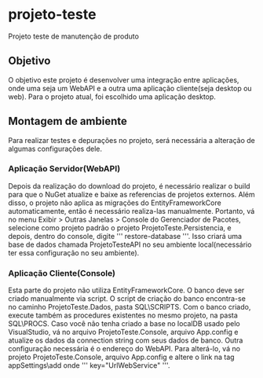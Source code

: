 # projeto-teste
Projeto teste de manutenção de produto

## Objetivo
O objetivo este projeto é desenvolver uma integração entre aplicações, onde uma seja um WebAPI e a outra uma aplicação cliente(seja desktop ou web).
Para o projeto atual, foi escolhido uma aplicação desktop.

## Montagem de ambiente
Para realizar testes e depurações no projeto, será necessária a alteração de algumas configurações dele.

### Aplicação Servidor(WebAPI)
Depois da realização do download do projeto, é necessário realizar o build para que o NuGet atualize e baixe as referencias de projetos externos.
Além disso, o projeto não aplica as migrações do EntityFrameworkCore automaticamente, então é necessário realiza-las manualmente.
Portanto, vá no menu Exibir > Outras Janelas > Console do Gerenciador de Pacotes, selecione como projeto padrão o projeto ProjetoTeste.Persistencia, e depois, dentro do console, digite ''' restore-database '''.
Isso criará uma base de dados chamada ProjetoTesteAPI no seu ambiente local(necessário ter essa configuração no seu ambiente).

### Aplicação Cliente(Console)
Esta parte do projeto não utiliza EntityFrameworkCore. O banco deve ser criado manualmente via script.
O script de criação do banco encontra-se no caminho ProjetoTeste.Dados, pasta SQL\SCRIPTS.
Com o banco criado, execute também as procedures existentes no mesmo projeto, na pasta SQL\PROCS.
Caso você não tenha criado a base no localDB usado pelo VisualStudio, vá no arquivo ProjetoTeste.Console, arquivo App.config e atualize os dados da connection string com seus dados de banco.
Outra configuração necessária é o endereço do WebAPI. Para alterá-lo, vá no projeto ProjetoTeste.Console, arquivo App.config e altere o link na tag appSettings\add onde ''' key="UrlWebService" '''.
